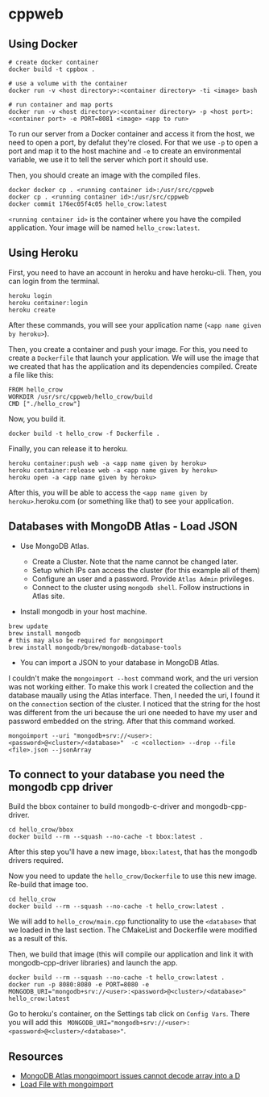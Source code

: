 # cppweb

## Using Docker

```
# create docker container
docker build -t cppbox .

# use a volume with the container
docker run -v <host directory>:<container directory> -ti <image> bash

# run container and map ports
docker run -v <host directory>:<container directory> -p <host port>:<container port> -e PORT=8081 <image> <app to run>
```
To run our server from a Docker container and access it from the host, we need to open a port, by defalut they're closed. For that we use `-p` to open a port and map it to the host machine and `-e` to create an environmental variable, we use it to tell the server  which port it should use.

Then, you should create an image with the compiled files.
```
docker docker cp . <running container id>:/usr/src/cppweb
docker cp . <running container id>:/usr/src/cppweb
docker commit 176ec05f4c05 hello_crow:latest
```
`<running container id>` is the container where you have the compiled application. Your image will be named `hello_crow:latest`.

## Using Heroku
First, you need to have an account in heroku and have heroku-cli. Then, you can login from the terminal.
```
heroku login
heroku container:login
heroku create
```
After these commands, you will see your application name (`<app name given by heroku>`).

Then, you create a container and push your image. For this, you need to create a `Dockerfile` that launch your application. We will use the image that we created that has the application and its dependencies compiled. Create a file like this:
```
FROM hello_crow
WORKDIR /usr/src/cppweb/hello_crow/build
CMD ["./hello_crow"]
```
Now, you build it.
```
docker build -t hello_crow -f Dockerfile .
```
Finally, you can release it to heroku.
```
heroku container:push web -a <app name given by heroku>
heroku container:release web -a <app name given by heroku>
heroku open -a <app name given by heroku>
```
After this, you will be able to access the `<app name given by heroku>`.heroku.com (or something like that) to see your application.

## Databases with MongoDB Atlas - Load JSON
* Use MongoDB Atlas.
  * Create a Cluster. Note that the name cannot be changed later.
  * Setup which IPs can access the cluster (for this example all of them)
  * Configure an user and a password. Provide `Atlas Admin` privileges.
  * Connect to the cluster using `mongodb shell`. Follow instructions in Atlas site.

* Install mongodb in your host machine.
```
brew update
brew install mongodb
# this may also be required for mongoimport
brew install mongodb/brew/mongodb-database-tools
```

* You can import a JSON to your database in MongoDB Atlas.

I couldn't make the `mongoimport --host` command work, and the uri version was not working either. To make this work I created the collection and the database maually using the Atlas interface. Then, I needed the uri, I found it on the `connection` section of the cluster. I noticed that the string for the host was different from the uri because the uri one needed to have my user and password embedded on the string. After that this command worked.

```
mongoimport --uri "mongodb+srv://<user>:<password>@<cluster>/<database>"  -c <collection> --drop --file <file>.json --jsonArray
```

## To connect to your database you need the mongodb cpp driver

Build the bbox container to build mongodb-c-driver and mongodb-cpp-driver.
```
cd hello_crow/bbox
docker build --rm --squash --no-cache -t bbox:latest .
```
After this step you'll have a new image, `bbox:latest`, that has the mongodb drivers required.

Now you need to update the `hello_crow/Dockerfile` to use this new image. Re-build that image too.
```
cd hello_crow
docker build --rm --squash --no-cache -t hello_crow:latest .
```
We will add to `hello_crow/main.cpp` functionality to use the `<database>` that we loaded in the last section. The CMakeList and Dockerfile were modified as a result of this.

Then, we build that image (this will compile our application and link it with mongodb-cpp-driver libraries) and launch the app.
```
docker build --rm --squash --no-cache -t hello_crow:latest .
docker run -p 8080:8080 -e PORT=8080 -e MONGODB_URI="mongodb+srv://<user>:<password>@<cluster>/<database>" hello_crow:latest
```
Go to heroku's container, on the Settings tab click on `Config Vars`. There you will add this ` MONGODB_URI="mongodb+srv://<user>:<password>@<cluster>/<database>"`.



## Resources
* [MongoDB Atlas mongoimport issues cannot decode array into a D](https://stackoverflow.com/questions/58150528/mongodb-atlas-mongoimport-issues-cannot-decode-array-into-a-d)
* [Load File with mongoimport](https://docs.atlas.mongodb.com/import/mongoimport)